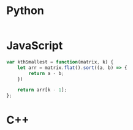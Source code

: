 # Python

```py
```


# JavaScript

```js
var kthSmallest = function(matrix, k) {
    let arr = matrix.flat().sort((a, b) => {
        return a - b;
    })

    return arr[k - 1];
};
```


# C++

```C++
```
